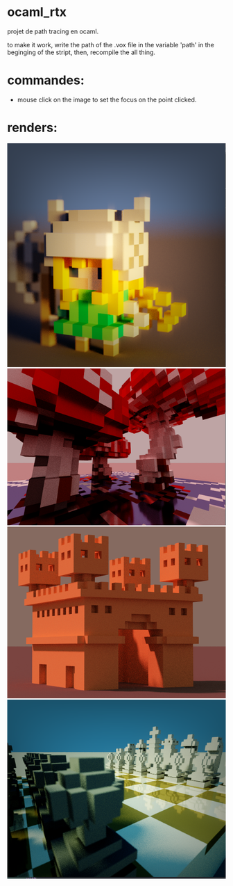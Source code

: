# ocaml_rtx

projet de path tracing en ocaml.

to make it work, write the path of the .vox file in the variable 'path' in the beginging of the stript,
then, recompile the all thing.

# commandes:
  - mouse click on the image to set the focus on the point clicked.

# renders:


![Alt text](./renders/chr_knight_dof.png?raw=true "Title")
![Alt text](./renders/mushroom2.png?raw=true "Title")
![Alt text](./renders/castle.png?raw=true "Title")
![Alt text](./renders/chess.png?raw=true "Title")

